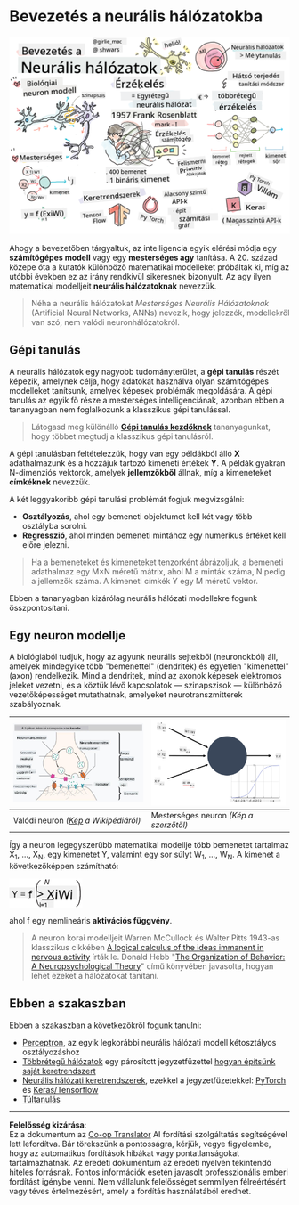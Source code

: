 <!--
CO_OP_TRANSLATOR_METADATA:
{
  "original_hash": "f862a99d88088163df12270e2f2ad6c3",
  "translation_date": "2025-10-03T12:52:09+00:00",
  "source_file": "lessons/3-NeuralNetworks/README.md",
  "language_code": "hu"
}
-->
# Bevezetés a neurális hálózatokba

![Összefoglaló a neurális hálózatok bevezetőjének tartalmáról egy rajzban](../../../../translated_images/ai-neuralnetworks.1c687ae40bc86e834f497844866a26d3e0886650a67a4bbe29442e2f157d3b18.hu.png)

Ahogy a bevezetőben tárgyaltuk, az intelligencia egyik elérési módja egy **számítógépes modell** vagy egy **mesterséges agy** tanítása. A 20. század közepe óta a kutatók különböző matematikai modelleket próbáltak ki, míg az utóbbi években ez az irány rendkívül sikeresnek bizonyult. Az agy ilyen matematikai modelljeit **neurális hálózatoknak** nevezzük.

> Néha a neurális hálózatokat *Mesterséges Neurális Hálózatoknak* (Artificial Neural Networks, ANNs) nevezik, hogy jelezzék, modellekről van szó, nem valódi neuronhálózatokról.

## Gépi tanulás

A neurális hálózatok egy nagyobb tudományterület, a **gépi tanulás** részét képezik, amelynek célja, hogy adatokat használva olyan számítógépes modelleket tanítsunk, amelyek képesek problémák megoldására. A gépi tanulás az egyik fő része a mesterséges intelligenciának, azonban ebben a tananyagban nem foglalkozunk a klasszikus gépi tanulással.

> Látogasd meg különálló **[Gépi tanulás kezdőknek](http://github.com/microsoft/ml-for-beginners)** tananyagunkat, hogy többet megtudj a klasszikus gépi tanulásról.

A gépi tanulásban feltételezzük, hogy van egy példákból álló **X** adathalmazunk és a hozzájuk tartozó kimeneti értékek **Y**. A példák gyakran N-dimenziós vektorok, amelyek **jellemzőkből** állnak, míg a kimeneteket **címkéknek** nevezzük.

A két leggyakoribb gépi tanulási problémát fogjuk megvizsgálni:

* **Osztályozás**, ahol egy bemeneti objektumot kell két vagy több osztályba sorolni.
* **Regresszió**, ahol minden bemeneti mintához egy numerikus értéket kell előre jelezni.

> Ha a bemeneteket és kimeneteket tenzorként ábrázoljuk, a bemeneti adathalmaz egy M&times;N méretű mátrix, ahol M a minták száma, N pedig a jellemzők száma. A kimeneti címkék Y egy M méretű vektor.

Ebben a tananyagban kizárólag neurális hálózati modellekre fogunk összpontosítani.

## Egy neuron modellje

A biológiából tudjuk, hogy az agyunk neurális sejtekből (neuronokból) áll, amelyek mindegyike több "bemenettel" (dendritek) és egyetlen "kimenettel" (axon) rendelkezik. Mind a dendritek, mind az axonok képesek elektromos jeleket vezetni, és a köztük lévő kapcsolatok — szinapszisok — különböző vezetőképességet mutathatnak, amelyeket neurotranszmitterek szabályoznak.

![Neuron modellje](../../../../translated_images/synapse-wikipedia.ed20a9e4726ea1c6a3ce8fec51c0b9bec6181946dca0fe4e829bc12fa3bacf01.hu.jpg) | ![Neuron modellje](../../../../translated_images/artneuron.1a5daa88d20ebe6f5824ddb89fba0bdaaf49f67e8230c1afbec42909df1fc17e.hu.png)
----|----
Valódi neuron *([Kép](https://en.wikipedia.org/wiki/Synapse#/media/File:SynapseSchematic_lines.svg) a Wikipédiáról)* | Mesterséges neuron *(Kép a szerzőtől)*

Így a neuron legegyszerűbb matematikai modellje több bemenetet tartalmaz X<sub>1</sub>, ..., X<sub>N</sub>, egy kimenetet Y, valamint egy sor súlyt W<sub>1</sub>, ..., W<sub>N</sub>. A kimenet a következőképpen számítható:

<img src="../../../../translated_images/netout.1eb15eb76fd767313e067719f400cec4b0e5090239c3e997c29f6789d4c3c263.hu.png" alt="Y = f\left(\sum_{i=1}^N X_iW_i\right)" width="131" height="53" align="center"/>

ahol f egy nemlineáris **aktivációs függvény**.

> A neuron korai modelljeit Warren McCullock és Walter Pitts 1943-as klasszikus cikkében [A logical calculus of the ideas immanent in nervous activity](https://www.cs.cmu.edu/~./epxing/Class/10715/reading/McCulloch.and.Pitts.pdf) írták le. Donald Hebb "[The Organization of Behavior: A Neuropsychological Theory](https://books.google.com/books?id=VNetYrB8EBoC)" című könyvében javasolta, hogyan lehet ezeket a hálózatokat tanítani.

## Ebben a szakaszban

Ebben a szakaszban a következőkről fogunk tanulni:
* [Perceptron](03-Perceptron/README.md), az egyik legkorábbi neurális hálózati modell kétosztályos osztályozáshoz
* [Többrétegű hálózatok](04-OwnFramework/README.md) egy párosított jegyzetfüzettel [hogyan építsünk saját keretrendszert](04-OwnFramework/OwnFramework.ipynb)
* [Neurális hálózati keretrendszerek](05-Frameworks/README.md), ezekkel a jegyzetfüzetekkel: [PyTorch](05-Frameworks/IntroPyTorch.ipynb) és [Keras/Tensorflow](05-Frameworks/IntroKerasTF.ipynb)
* [Túltanulás](../../../../lessons/3-NeuralNetworks/05-Frameworks)

---

**Felelősség kizárása**:  
Ez a dokumentum az [Co-op Translator](https://github.com/Azure/co-op-translator) AI fordítási szolgáltatás segítségével lett lefordítva. Bár törekszünk a pontosságra, kérjük, vegye figyelembe, hogy az automatikus fordítások hibákat vagy pontatlanságokat tartalmazhatnak. Az eredeti dokumentum az eredeti nyelvén tekintendő hiteles forrásnak. Fontos információk esetén javasolt professzionális emberi fordítást igénybe venni. Nem vállalunk felelősséget semmilyen félreértésért vagy téves értelmezésért, amely a fordítás használatából eredhet.
